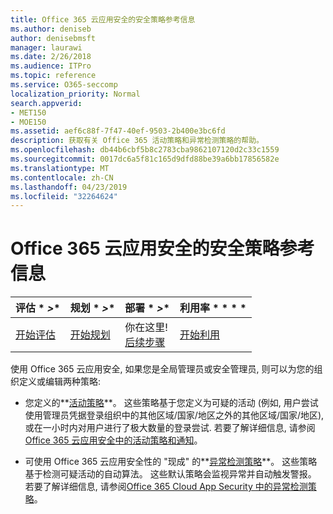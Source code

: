```yaml
---
title: Office 365 云应用安全的安全策略参考信息
ms.author: deniseb
author: denisebmsft
manager: laurawi
ms.date: 2/26/2018
ms.audience: ITPro
ms.topic: reference
ms.service: O365-seccomp
localization_priority: Normal
search.appverid:
- MET150
- MOE150
ms.assetid: aef6c88f-7f47-40ef-9503-2b400e3bc6fd
description: 获取有关 Office 365 活动策略和异常检测策略的帮助。
ms.openlocfilehash: db44b6cbf5b8c2783cba9862107120d2c33c1559
ms.sourcegitcommit: 0017dc6a5f81c165d9dfd88be39a6bb17856582e
ms.translationtype: MT
ms.contentlocale: zh-CN
ms.lasthandoff: 04/23/2019
ms.locfileid: "32264624"
---
```

# <a name="security-policy-reference-information-for-office-365-cloud-app-security"></a>Office 365 云应用安全的安全策略参考信息
  
|评估 * *\>**|规划 * *\>**|部署 * *\>**|利用率 * * * *|
|:-----|:-----|:-----|:-----|
|[开始评估](office-365-cas-overview.md) <br/> |[开始规划](get-ready-for-office-365-cas.md) <br/> |你在这里!  <br/> [后续步骤](review-office-365-cas-alerts.md) <br/> |[开始利用](utilization-activities-for-ocas.md) <br/> |
   
使用 Office 365 云应用安全, 如果您是全局管理员或安全管理员, 则可以为您的组织定义或编辑两种策略:
  
- 您定义的**[活动策略](activity-policies-and-alerts.md)**。 这些策略基于您定义为可疑的活动 (例如, 用户尝试使用管理员凭据登录组织中的其他区域/国家/地区之外的其他区域/国家/地区), 或在一小时内对用户进行了极大数量的登录尝试. 若要了解详细信息, 请参阅[Office 365 云应用安全中的活动策略和通知](activity-policies-and-alerts.md)。
    
- 可使用 Office 365 云应用安全性的 "现成" 的**[异常检测策略](anomaly-detection-policies-in-ocas.md)**。 这些策略基于检测可疑活动的自动算法。 这些默认策略会监视异常并自动触发警报。 若要了解详细信息, 请参阅[Office 365 Cloud App Security 中的异常检测策略](anomaly-detection-policies-in-ocas.md)。
    

